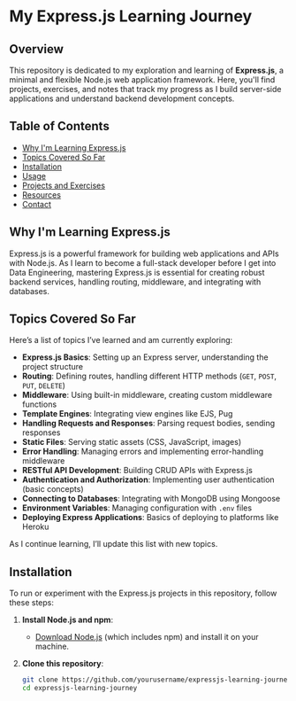 # My Express.js Learning Journey

## Overview

This repository is dedicated to my exploration and learning of **Express.js**, a minimal and flexible Node.js web application framework. Here, you'll find projects, exercises, and notes that track my progress as I build server-side applications and understand backend development concepts.

## Table of Contents

- [Why I'm Learning Express.js](#why-im-learning-expressjs)
- [Topics Covered So Far](#topics-covered-so-far)
- [Installation](#installation)
- [Usage](#usage)
- [Projects and Exercises](#projects-and-exercises)
- [Resources](#resources)
- [Contact](#contact)

## Why I'm Learning Express.js

Express.js is a powerful framework for building web applications and APIs with Node.js. As I learn to become a full-stack developer before I get into Data Engineering, mastering Express.js is essential for creating robust backend services, handling routing, middleware, and integrating with databases.

## Topics Covered So Far

Here’s a list of topics I’ve learned and am currently exploring:

- **Express.js Basics**: Setting up an Express server, understanding the project structure
- **Routing**: Defining routes, handling different HTTP methods (`GET`, `POST`, `PUT`, `DELETE`)
- **Middleware**: Using built-in middleware, creating custom middleware functions
- **Template Engines**: Integrating view engines like EJS, Pug
- **Handling Requests and Responses**: Parsing request bodies, sending responses
- **Static Files**: Serving static assets (CSS, JavaScript, images)
- **Error Handling**: Managing errors and implementing error-handling middleware
- **RESTful API Development**: Building CRUD APIs with Express.js
- **Authentication and Authorization**: Implementing user authentication (basic concepts)
- **Connecting to Databases**: Integrating with MongoDB using Mongoose
- **Environment Variables**: Managing configuration with `.env` files
- **Deploying Express Applications**: Basics of deploying to platforms like Heroku

As I continue learning, I’ll update this list with new topics.

## Installation

To run or experiment with the Express.js projects in this repository, follow these steps:

1. **Install Node.js and npm**:
   - [Download Node.js](https://nodejs.org/) (which includes npm) and install it on your machine.

2. **Clone this repository**:

   ```bash
   git clone https://github.com/yourusername/expressjs-learning-journey.git
   cd expressjs-learning-journey
